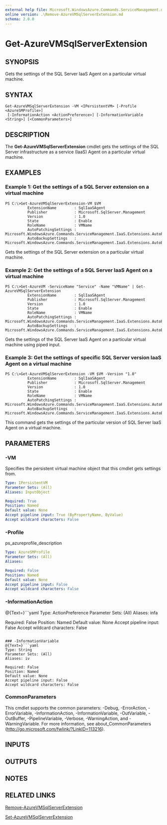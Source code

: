 ```yaml
---
external help file: Microsoft.WindowsAzure.Commands.ServiceManagement.dll-Help.xml
online version: .\Remove-AzureVMSqlServerExtension.md
schema: 2.0.0
---
```


# Get-AzureVMSqlServerExtension

## SYNOPSIS
Gets the settings of the SQL Server IaaS Agent on a particular virtual machine.

## SYNTAX

```
Get-AzureVMSqlServerExtension -VM <IPersistentVM> [-Profile <AzureSMProfile>]
 [-InformationAction <ActionPreference>] [-InformationVariable <String>] [<CommonParameters>]
```

## DESCRIPTION
The **Get-AzureVMSqlServerExtension** cmdlet gets the settings of the SQL Server infrastructure as a service (IaaS) Agent on a particular virtual machine.

## EXAMPLES

### Example 1: Get the settings of a SQL Server extension on a virtual machine
```
PS C:\>Get-AzureVMSqlServerExtension-VM $VM
          ExtensionName        : SqlIaaSAgent
          Publisher            : Microsoft.SqlServer.Management
          Version              : 1.0
          State                : Enable
          RoleName             : VMName
          AutoPatchingSettings : Microsoft.WindowsAzure.Commands.ServiceManagement.IaaS.Extensions.AutoPatchingSettings
          AutoBackupSettings   : Microsoft.WindowsAzure.Commands.ServiceManagement.IaaS.Extensions.AutoBackupSettings
```

Gets the settings of the SQL Server extension on a particular virtual machine.

### Example 2: Get the settings of a SQL Server IaaS Agent on a virtual machine
```
PS C:\>Get-AzureVM -ServiceName "Service" -Name "VMName" | Get-AzureVMSqlServerExtension
          ExtensionName        : SqlIaaSAgent
          Publisher            : Microsoft.SqlServer.Management
          Version              : 1.0
          State                : Enable
          RoleName             : VMName
          AutoPatchingSettings : Microsoft.WindowsAzure.Commands.ServiceManagement.IaaS.Extensions.AutoPatchingSettings
          AutoBackupSettings   : Microsoft.WindowsAzure.Commands.ServiceManagement.IaaS.Extensions.AutoBackupSettings
```

Gets the settings of the SQL Server IaaS Agent on a particular virtual machine using piped input.

### Example 3: Get the settings of specific SQL Server version IaaS Agent on a virtual machine
```
PS C:\>Get-AzureVMSqlServerExtension -VM $VM -Version "1.0"
          ExtensionName        : SqlIaaSAgent
          Publisher            : Microsoft.SqlServer.Management
          Version              : 1.0
          State                : Enable
          RoleName             : VMName
          AutoPatchingSettings : Microsoft.WindowsAzure.Commands.ServiceManagement.IaaS.Extensions.AutoPatchingSettings
          AutoBackupSettings   : Microsoft.WindowsAzure.Commands.ServiceManagement.IaaS.Extensions.AutoBackupSettings
```

This command gets the settings of the particular version of SQL Server IaaS Agent on a virtual machine.

## PARAMETERS

### -VM
Specifies the persistent virtual machine object that this cmdlet gets settings from.

```yaml
Type: IPersistentVM
Parameter Sets: (All)
Aliases: InputObject

Required: True
Position: Named
Default value: None
Accept pipeline input: True (ByPropertyName, ByValue)
Accept wildcard characters: False
```

### -Profile
ps_azureprofile_description

```yaml
Type: AzureSMProfile
Parameter Sets: (All)
Aliases: 

Required: False
Position: Named
Default value: None
Accept pipeline input: False
Accept wildcard characters: False
```

### -InformationAction
@{Text=}```yaml
Type: ActionPreference
Parameter Sets: (All)
Aliases: infa

Required: False
Position: Named
Default value: None
Accept pipeline input: False
Accept wildcard characters: False
```

### -InformationVariable
@{Text=}```yaml
Type: String
Parameter Sets: (All)
Aliases: iv

Required: False
Position: Named
Default value: None
Accept pipeline input: False
Accept wildcard characters: False
```

### CommonParameters
This cmdlet supports the common parameters: -Debug, -ErrorAction, -ErrorVariable, -InformationAction, -InformationVariable, -OutVariable, -OutBuffer, -PipelineVariable, -Verbose, -WarningAction, and -WarningVariable. For more information, see about_CommonParameters (http://go.microsoft.com/fwlink/?LinkID=113216).

## INPUTS

## OUTPUTS

## NOTES

## RELATED LINKS

[Remove-AzureVMSqlServerExtension](.\Remove-AzureVMSqlServerExtension.md)

[Set-AzureVMSqlServerExtension](.\Set-AzureVMSqlServerExtension.md)

